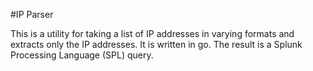 #IP Parser

This is a utility for taking a list of IP addresses in varying formats and extracts only the IP addresses. It is written in go. The result is a Splunk Processing Language (SPL) query.
